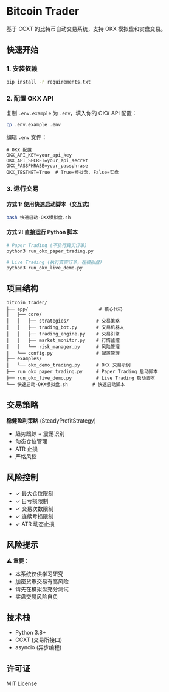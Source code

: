# Bitcoin Trader

基于 CCXT 的比特币自动交易系统，支持 OKX 模拟盘和实盘交易。

## 快速开始

### 1. 安装依赖

```bash
pip install -r requirements.txt
```

### 2. 配置 OKX API

复制 `.env.example` 为 `.env`，填入你的 OKX API 配置：

```bash
cp .env.example .env
```

编辑 `.env` 文件：

```env
# OKX 配置
OKX_API_KEY=your_api_key
OKX_API_SECRET=your_api_secret
OKX_PASSPHRASE=your_passphrase
OKX_TESTNET=True  # True=模拟盘, False=实盘
```

### 3. 运行交易

#### 方式 1: 使用快速启动脚本（交互式）

```bash
bash 快速启动-OKX模拟盘.sh
```

#### 方式 2: 直接运行 Python 脚本

```bash
# Paper Trading (不执行真实订单)
python3 run_okx_paper_trading.py

# Live Trading (执行真实订单，在模拟盘)
python3 run_okx_live_demo.py
```

## 项目结构

```
bitcoin_trader/
├── app/                          # 核心代码
│   ├── core/
│   │   ├── strategies/          # 交易策略
│   │   ├── trading_bot.py       # 交易机器人
│   │   ├── trading_engine.py    # 交易引擎
│   │   ├── market_monitor.py    # 行情监控
│   │   └── risk_manager.py      # 风险管理
│   └── config.py                # 配置管理
├── examples/
│   └── okx_demo_trading.py      # OKX 交易示例
├── run_okx_paper_trading.py     # Paper Trading 启动脚本
├── run_okx_live_demo.py         # Live Trading 启动脚本
└── 快速启动-OKX模拟盘.sh         # 快速启动脚本
```

## 交易策略

**稳健盈利策略** (SteadyProfitStrategy)

- 趋势跟踪 + 震荡识别
- 动态仓位管理
- ATR 止损
- 严格风控

## 风险控制

- ✓ 最大仓位限制
- ✓ 日亏损限制
- ✓ 交易次数限制
- ✓ 连续亏损限制
- ✓ ATR 动态止损

## 风险提示

⚠️ **重要**：

- 本系统仅供学习研究
- 加密货币交易有高风险
- 请先在模拟盘充分测试
- 实盘交易风险自负

## 技术栈

- Python 3.8+
- CCXT (交易所接口)
- asyncio (异步编程)

## 许可证

MIT License
